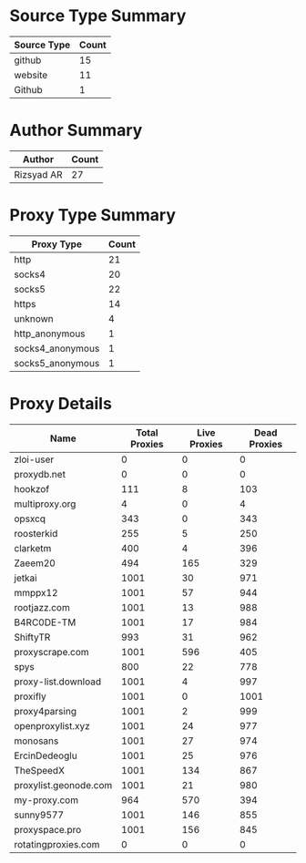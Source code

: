 # Source Type Summary

| Source Type | Count |
|-------------|-------|
| github | 15 |
| website | 11 |
| Github | 1 |


# Author Summary

| Author | Count |
|--------|-------|
| Rizsyad AR | 27 |


# Proxy Type Summary

| Proxy Type | Count |
|------------|-------|
| http | 21 |
| socks4 | 20 |
| socks5 | 22 |
| https | 14 |
| unknown | 4 |
| http_anonymous | 1 |
| socks4_anonymous | 1 |
| socks5_anonymous | 1 |


# Proxy Details

| Name | Total Proxies | Live Proxies | Dead Proxies |
|------|---------------|--------------|---------------|
| zloi-user | 0 | 0 | 0 |
| proxydb.net | 0 | 0 | 0 |
| hookzof | 111 | 8 | 103 |
| multiproxy.org | 4 | 0 | 4 |
| opsxcq | 343 | 0 | 343 |
| roosterkid | 255 | 5 | 250 |
| clarketm | 400 | 4 | 396 |
| Zaeem20 | 494 | 165 | 329 |
| jetkai | 1001 | 30 | 971 |
| mmppx12 | 1001 | 57 | 944 |
| rootjazz.com | 1001 | 13 | 988 |
| B4RC0DE-TM | 1001 | 17 | 984 |
| ShiftyTR | 993 | 31 | 962 |
| proxyscrape.com | 1001 | 596 | 405 |
| spys | 800 | 22 | 778 |
| proxy-list.download | 1001 | 4 | 997 |
| proxifly | 1001 | 0 | 1001 |
| proxy4parsing | 1001 | 2 | 999 |
| openproxylist.xyz | 1001 | 24 | 977 |
| monosans | 1001 | 27 | 974 |
| ErcinDedeoglu | 1001 | 25 | 976 |
| TheSpeedX | 1001 | 134 | 867 |
| proxylist.geonode.com | 1001 | 21 | 980 |
| my-proxy.com | 964 | 570 | 394 |
| sunny9577 | 1001 | 146 | 855 |
| proxyspace.pro | 1001 | 156 | 845 |
| rotatingproxies.com | 0 | 0 | 0 |
